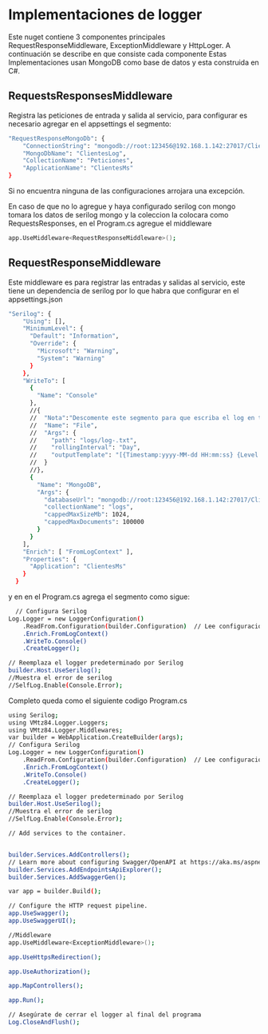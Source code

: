 ﻿# Implementaciones de logger

Este nuget contiene 3 componentes principales RequestResponseMiddleware, ExceptionMiddleware y HttpLoger. A continuación se describe en que consiste cada componente
Estas Implementaciones usan MongoDB como base de datos y esta construida en C#.
## RequestsResponsesMiddleware

Registra las peticiones de entrada y salida al servicio, para configurar es necesario agregar en el appsettings el segmento:

```bash
"RequestResponseMongoDb": {
    "ConnectionString": "mongodb://root:123456@192.168.1.142:27017/ClientesMs?ssl=false&authSource=admin",
    "MongoDbName": "ClientesLog",
    "CollectionName": "Peticiones",
    "ApplicationName": "ClientesMs"
}
```

Si no encuentra ninguna de las configuraciones arrojara una excepción.

En caso de que no lo agregue y haya configurado serilog con mongo tomara los datos de serilog mongo y la coleccion la colocara como RequestsResponses, en el Program.cs agregue el middleware
```bash
app.UseMiddleware<RequestResponseMiddleware>();
```

## RequestResponseMiddleware

Este middleware es para registrar las entradas y salidas al servicio, este tiene un dependencia de serilog por lo que habra que configurar en el appsettings.json

```bash
"Serilog": {
    "Using": [],
    "MinimumLevel": {
      "Default": "Information",
      "Override": {
        "Microsoft": "Warning",
        "System": "Warning"
      }
    },
    "WriteTo": [
      {
        "Name": "Console"
      },
      //{
      //  "Nota":"Descomente este segmento para que escriba el log en txt",
      //  "Name": "File",
      //  "Args": {
      //    "path": "logs/log-.txt",
      //    "rollingInterval": "Day",
      //    "outputTemplate": "[{Timestamp:yyyy-MM-dd HH:mm:ss} {Level:u3}] {Message:lj}{NewLine}{Exception}"
      //  }
      //},
      {
        "Name": "MongoDB",
        "Args": {
          "databaseUrl": "mongodb://root:123456@192.168.1.142:27017/ClientesMs?ssl=false&authSource=admin",
          "collectionName": "logs",
          "cappedMaxSizeMb": 1024,
          "cappedMaxDocuments": 100000
        }
      }
    ],
    "Enrich": [ "FromLogContext" ],
    "Properties": {
      "Application": "ClientesMs"
    }
  }
 ```
  y en en el Program.cs agrega el segmento como sigue:

```bash
  // Configura Serilog
Log.Logger = new LoggerConfiguration()
    .ReadFrom.Configuration(builder.Configuration)  // Lee configuración desde appsettings.json
    .Enrich.FromLogContext()
    .WriteTo.Console()
    .CreateLogger();

// Reemplaza el logger predeterminado por Serilog
builder.Host.UseSerilog();
//Muestra el error de serilog
//SelfLog.Enable(Console.Error);
```
Completo queda como el siguiente codigo Program.cs

```bash
using Serilog;
using VMtz84.Logger.Loggers;
using VMtz84.Logger.Middlewares;
var builder = WebApplication.CreateBuilder(args);
// Configura Serilog
Log.Logger = new LoggerConfiguration()
    .ReadFrom.Configuration(builder.Configuration)  // Lee configuración desde appsettings.json
    .Enrich.FromLogContext()
    .WriteTo.Console()
    .CreateLogger();

// Reemplaza el logger predeterminado por Serilog
builder.Host.UseSerilog();
//Muestra el error de serilog
//SelfLog.Enable(Console.Error);

// Add services to the container.


builder.Services.AddControllers();
// Learn more about configuring Swagger/OpenAPI at https://aka.ms/aspnetcore/swashbuckle
builder.Services.AddEndpointsApiExplorer();
builder.Services.AddSwaggerGen();

var app = builder.Build();

// Configure the HTTP request pipeline.
app.UseSwagger();
app.UseSwaggerUI();

//Middleware
app.UseMiddleware<ExceptionMiddleware>();

app.UseHttpsRedirection();

app.UseAuthorization();

app.MapControllers();

app.Run();

// Asegúrate de cerrar el logger al final del programa
Log.CloseAndFlush();
```